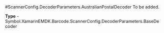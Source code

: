 #ScannerConfig.DecoderParameters.AustralianPostalDecoder
To be added.

**Type** - Symbol.XamarinEMDK.Barcode.ScannerConfig.DecoderParameters.BaseDecoder



